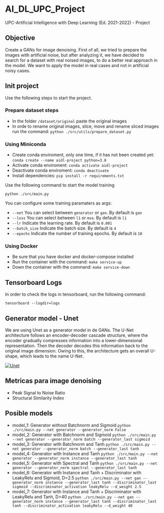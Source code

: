 # AI_DL_UPC_Project
UPC-Artificial Intelligence with Deep Learning (Ed. 2021-2022) - Project
## Objective
Create a GANs for image denoising. First of all, we tried to prepare the images with artificial noise, but after analyzing it, we have decided to search for a dataset with real noised images, to do a better real approach in the model. We want to apply the model in real cases and not in artificial noisy cases. 

## Init project
Use the following steps to start the project.
### Prepare dataset steps
- In the folder `/dataset/original` paste the original images
- In orde to rename original images, slice, move and rename sliced images run the command: `python ./src/utils/prepare_dataset.py`

### Using Miniconda
- Create conda enviroment, only one time, if it has not been created yet: `conda create --name aidl-project python=3.8`
- Activate conda enviroment: `conda activate aidl-project`
- Deactivate conda enviroment: `conda deactivate`
- Install dependencies: `pip install -r requirements.txt`

Use the following command to start the model training

`python ./src/main.py`

You can configure some training paramaters as args:
- `--net` You can select between `generator` or `gan`. By default is `gan`
- `--loss` You can select between `l1` or `mse`. By default is `l1`
- `--lr` Indicate the learning rate. By default is `0.001`
- `--batch_size` Indicate the batch size. By default is `4`
- `--epochs` Indicate the number of training epochs. By default is `10`

### Using Docker
- Be sure that you have docker and docker-compose installed
- Run the container with the command: `make service-up`
- Down the container with the command: `make service-down`


## Tensorboard Logs
In order to check the logs in tensorboard, run the following command:

`tensorboard --logdir=logs`


## Generator model - Unet
We are using Unet as a generator model in de GANs.
The U-Net architecture follows an encoder-decoder cascade structure, where the encoder gradually compresses information into a lower-dimensional representation. Then the decoder decodes this information back to the original image dimension. Owing to this, the architecture gets an overall U-shape, which leads to the name U-Net.

[![Unet](https://929687.smushcdn.com/2407837/wp-content/uploads/2021/11/u-net_training_image_segmentation_models_in_pytorch_header.png?lossy=1&strip=1&webp=1)](https://929687.smushcdn.com/2407837/wp-content/uploads/2021/11/u-net_training_image_segmentation_models_in_pytorch_header.png?lossy=1&strip=1&webp=1)

## Metricas para image denoising
- Peak Signal to Noise Ratio
- Structural Similarity Index

## Posible models
- model_1: Generator without Batchnorm and Sigmoid `python ./src/main.py --net generator --generator_norm False`
- model_2: Generator with Batchnorm and Sigmoid `python ./src/main.py --net generator --generator_norm batch --generator_last sigmoid`
- model_3: Generator with Batchnorm and Tanh `python ./src/main.py --net generator --generator_norm batch --generator_last tanh`
- model_4: Generator with Instance and Tanh `python ./src/main.py --net generator --generator_norm instance --generator_last tanh`
- model_5: Generator with Spectral and Tanh `python ./src/main.py --net generator --generator_norm spectral --generator_last tanh`
- model_6: Generator with Instance and Tanh + Discriminator with LeakyRelu and Sigmoid, D=2.5 `python ./src/main.py --net gan --generator_norm instance --generator_last tanh --discriminator_last sigmoid --discriminator_activation leakyRelu --d_weight 2.5` 
- model_7: Generator with Instance and Tanh + Discriminator with LeakyRelu and Tanh, D=40 `python ./src/main.py --net gan --generator_norm instance --generator_last tanh --discriminator_last tanh --discriminator_activation leakyRelu --d_weight 40` 